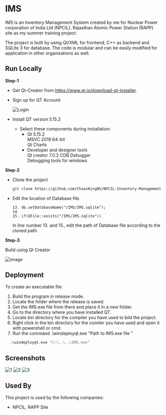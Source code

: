 
# IMS

IMS is an Inventory Management System created by me for Nuclear Power corporation of India Ltd (NPCIL), Rajasthan Atomic Power Station (RAPP) site as my summer training project.  

The project is bulit by using Qt/XML for frontend, C++ as backend and SQLite 3 for database. The code is modular and can be easily modified for application in other organisations as well.   

  

## Run Locally

**Step-1**  
* Get Qt-Creator from https://www.qt.io/download-qt-installer. 
* Sign up for QT Account

     ![Login](https://user-images.githubusercontent.com/57983605/184473425-8e2291b7-55b3-4a7f-be76-ecbf0cdb5969.png)  

* Install QT version 5.15.2  

    * Select these components during installation:  
        * Qt 5.15.2    
            MSVC 2019 64-bit  
            Qt Charts
        * Developer and designer tools  
	        Qt creator 7.0.2 CDB Debugger  
	        Debugging tools for windows

**Step-2**  

* Clone the project

    ```bash
    git clone https://github.com/ChaosKingNV/NPCIL-Inventory-Management-System.git
    ```
* Edit the location of Database file.
    ```qmake
    13. db.setDatabaseName("/IMS/IMS.sqlite");
    14.
    15. if(QFile::exists("/IMS/IMS.sqlite"))
    ```
    In line number 13. and 15., edit the path of Database file according to the cloned path.  

**Step-3**  

Build using Qt Creator  

![image](https://user-images.githubusercontent.com/57983605/184473806-e8cbca58-9b71-4184-9942-90852390958c.png)    



## Deployment

To create an executable file

1. Build the program in release mode.
2. Locate the folder where the release is saved.
3. Get the IMS.exe file from there and place it in a new folder.
4. Go to the directory where you have installed QT.
5. Locate bin directory for the compiler you have used to bild the project.
6. Right click in the bin directory for the comiler you have used and open it with powershell or cmd.
7. Run the command .\windeployqt.exe "Path to IMS.exe file "

```bash
  .\windeployqt.exe "C:\..\..\IMS.exe"
```


## Screenshots


![1](https://user-images.githubusercontent.com/57983605/184473947-c6af1be7-d6e7-4c42-9309-e301e4899b61.png)
![2](https://user-images.githubusercontent.com/57983605/184473949-b49d087b-db4c-4a2c-a9c2-f267ec893951.PNG)
![3](https://user-images.githubusercontent.com/57983605/184473950-56964793-0716-46d8-94c7-244f83eb54bf.jpg)


## Used By

This project is used by the following companies:

- NPCIL, RAPP Site

